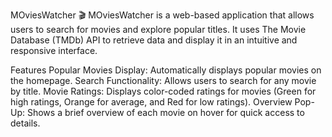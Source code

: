 MOviesWatcher 🎬
MOviesWatcher is a web-based application that allows users to search for movies and explore popular titles. It uses The Movie Database (TMDb) API to retrieve data and display it in an intuitive and responsive interface.

Features
Popular Movies Display: Automatically displays popular movies on the homepage.
Search Functionality: Allows users to search for any movie by title.
Movie Ratings: Displays color-coded ratings for movies (Green for high ratings, Orange for average, and Red for low ratings).
Overview Pop-Up: Shows a brief overview of each movie on hover for quick access to details.
